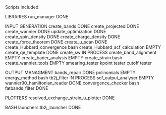 Scripts included:

LIBRARIES
run_manager                            DONE 

INPUT GENERATION
create_bands                          DONE 
create_projected                      DONE 
create_wannier                        DONE
update_optimization                   DONE     
create_spin_density                   DONE 
create_charge_density                 DONE 
create_force_theorem                  DONE
create_u_scan                         DONE
create_Hubbard_convergence            bash
create_Hubbard_scf_calculation        EMPTY
create_qe_template                    DONE
create_sw 	                      IN PROCESS
create_band_alignment                 EMPTY
create_bader_analysis                 EMPTY
create_strain                         bash
create_wannier_tools                 EMPTY
smearing_tester
kpoint tester
cutoff tester                        

OUTPUT MANAGMENT
bands_repair	                    DONE
polinomials                           EMPTY
energy_method                         bash
tb2j_filter 	                      IN PROCESS
scf_output_analyser                   EMPTY 
wannier90_hamiltonian_reader          DONE
convergence_checker                   bash
fatbands_filter                       DONE

PLOTTERS
resolved_exchange_strain_u_plotter    DONE

BASH launchers
tb2j_launcher                         DONE

